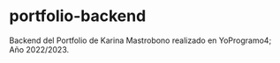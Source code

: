 # portfolio-backend
Backend del Portfolio de Karina Mastrobono realizado en YoProgramo4; Año 2022/2023.
